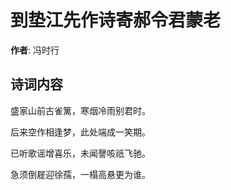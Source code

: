 # 到垫江先作诗寄郝令君蒙老

**作者**: 冯时行

## 诗词内容

盛家山前古雀篱，寒烟冷雨别君时。

后来空作相逢梦，此处端成一笑期。

已听歌谣增喜乐，未闻謦咳祇飞驰。

急须倒屣迎徐孺，一榻高悬更为谁。

